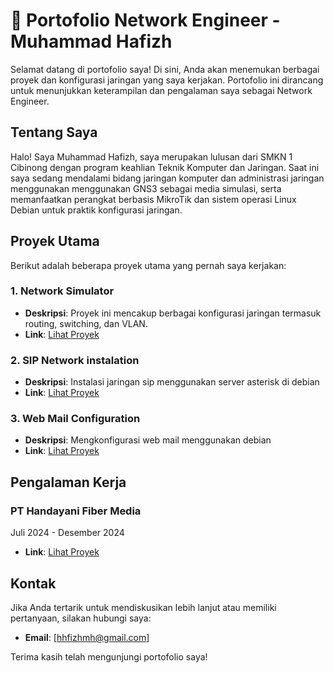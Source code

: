 # 📡 Portofolio Network Engineer - Muhammad Hafizh

Selamat datang di portofolio saya! Di sini, Anda akan menemukan berbagai proyek dan konfigurasi jaringan yang saya kerjakan. Portofolio ini dirancang untuk menunjukkan keterampilan dan pengalaman saya sebagai Network Engineer.

## Tentang Saya
Halo! Saya Muhammad Hafizh, saya merupakan lulusan dari SMKN 1 Cibinong dengan program keahlian Teknik Komputer dan Jaringan. Saat ini saya sedang mendalami bidang jaringan komputer dan administrasi jaringan menggunakan menggunakan GNS3 sebagai media simulasi, serta memanfaatkan perangkat berbasis MikroTik dan sistem operasi Linux Debian untuk praktik konfigurasi jaringan.

## Proyek Utama

Berikut adalah beberapa proyek utama yang pernah saya kerjakan:

### 1. **Network Simulator**
- **Deskripsi**: Proyek ini mencakup berbagai konfigurasi jaringan termasuk routing, switching, dan VLAN.
- **Link**: [Lihat Proyek](Projects/network-simulator)

### 2. **SIP Network instalation**
- **Deskripsi**: Instalasi jaringan sip menggunakan server asterisk di debian
- **Link**: [Lihat Proyek](Projects/sip-network-instalation)
 
### 3. **Web Mail Configuration**
- **Deskripsi**: Mengkonfigurasi web mail menggunakan debian
- **Link**: [Lihat Proyek](Projects/web-mail-configuration)

## Pengalaman Kerja                                                                                                                       

### PT Handayani Fiber Media 
Juli 2024 - Desember 2024
- **Link**: [Lihat Proyek](Projects/PKL)

## Kontak

Jika Anda tertarik untuk mendiskusikan lebih lanjut atau memiliki pertanyaan, silakan hubungi saya:

- **Email**: [hhfizhmh@gmail.com]

Terima kasih telah mengunjungi portofolio saya!
